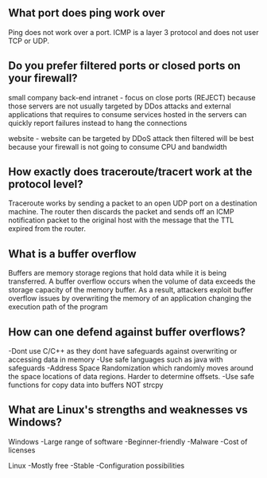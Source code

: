 ## What port does ping work over

Ping does not work over a port. ICMP is a layer 3 protocol and does not user TCP or UDP.

## Do you prefer filtered ports or closed ports on your firewall?

small company back-end intranet - focus on close ports (REJECT) because those servers are not usually targeted by DDos attacks and external applications that requires to consume services hosted in the servers can quickly report failures instead to hang the connections


website - website can be targeted by DDoS attack then filtered will be best because your firewall is not going to consume CPU and bandwidth

## How exactly does traceroute/tracert work at the protocol level?

Traceroute works by sending a packet to an open UDP port on a destination machine. The router then discards the packet and sends off an ICMP notification packet to the original host with the message that the TTL expired from the router. 

## What is a buffer overflow

Buffers are memory storage regions that hold data while it is being transferred. A buffer overflow occurs when the volume of data exceeds the storage capacity of the memory buffer. As a result, attackers exploit buffer overflow issues by overwriting the memory of an application changing the execution path of the program

## How can one defend against buffer overflows?

-Dont use C/C++ as they dont have safeguards against overwriting or accessing data in memory
-Use safe languages such as java with safeguards
-Address Space Randomization which randomly moves around the space locations of data regions. Harder to determine offsets.
-Use safe functions for copy data into buffers NOT strcpy

## What are Linux's strengths and weaknesses vs Windows?

Windows
-Large range of software
-Beginner-friendly
-Malware
-Cost of licenses

Linux
-Mostly free
-Stable
-Configuration possibilities
